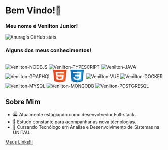 <!--
**DevVeniltonJunior/DevVeniltonJunior** is a ✨ _special_ ✨ repository because its `README.md` (this file) appears on your GitHub profile.

Here are some ideas to get you started:

- 🔭 I’m currently working on ...
- 🌱 I’m currently learning ...
- 👯 I’m looking to collaborate on ...
- 🤔 I’m looking for help with ...
- 💬 Ask me about ...
- 📫 How to reach me: ...
- 😄 Pronouns: ...
- ⚡ Fun fact: ...
-->
<!-- Título, Apresentação ... -->

# Bem Vindo!👋 
### Meu nome é Venilton Junior!

<!--  Parte de status do GitHub no topo -->

![Anurag's GitHub stats](https://github-readme-stats.vercel.app/api?username=DevVeniltonJunior&show_icons=true&theme=merko)

  <!-- Linha de logotípos das linguagens -->
### Alguns dos meus conhecimentos!
<div style="display: inline_block"><br>

  <img align="center" alt="Venilton-NODEJS" height="40" width="50" title="Node.js" src="https://cdn.jsdelivr.net/gh/devicons/devicon/icons/nodejs/nodejs-original.svg" />

  <img align="center" alt="Venilton-TYPESCRIPT" height="40" width="50" title="Typescript" src="https://cdn.jsdelivr.net/gh/devicons/devicon/icons/typescript/typescript-original.svg" />

  <img align="center" alt="Venilton-JAVA" height="40" width="50" title="Java" src="https://cdn.jsdelivr.net/gh/devicons/devicon/icons/java/java-original-wordmark.svg" />

  <img align="center" alt="Venilton-GRAPHQL" height="40" width="50" title="GraphQl" src="https://cdn.jsdelivr.net/gh/devicons/devicon/icons/graphql/graphql-plain.svg" />

  <img align="center" alt="Venilton-HTML" height="40" width="50" title="HTML" src="https://raw.githubusercontent.com/devicons/devicon/master/icons/html5/html5-original.svg" />

  <img align="center" alt="Venilton-CSS" height="40" width="50" title="CSS" src="https://raw.githubusercontent.com/devicons/devicon/master/icons/css3/css3-original.svg" />
  
  <img align="center" alt="Venilton-VUE" height="40" width="50" title="Vue.js" src="https://cdn.jsdelivr.net/gh/devicons/devicon/icons/vuejs/vuejs-original.svg" />

  <img align="center" alt="Venilton-DOCKER" height="40" width="50" title="Docker" src="https://cdn.jsdelivr.net/gh/devicons/devicon/icons/docker/docker-original.svg" />

  <img align="center" alt="Venilton-MYSQL" height="40" width="50" title="MySQL" src="https://cdn.jsdelivr.net/gh/devicons/devicon/icons/mysql/mysql-original-wordmark.svg" />

  <img align="center" alt="Venilton-MONGODB" height="40" width="50" title="MongoDB" src="https://cdn.jsdelivr.net/gh/devicons/devicon/icons/mongodb/mongodb-original-wordmark.svg" />

  <img align="center" alt="Venilton-POSTGRESQL" height="40" width="50" title="PostgreSQL" src="https://cdn.jsdelivr.net/gh/devicons/devicon/icons/postgresql/postgresql-original-wordmark.svg" />
  
</div>

  <!-- Trecho com as duas # para criarmos uma linha separando o conteúdo -->
  ##

  <!-- Bloco de Redes Sociais -->

## Sobre Mim
- 🏭 Atualmente estágiando como desenvolvedor Full-stack.
- 🌱 Estudo constante para acompanhar as nova técnologias.
- 🏫 Cursando Tecnólogo em Analise e Desenvolvimento de Sistemas na UNITAU.

<div> 
  <a href="https://devveniltonjunior.github.io/DevLinks/" target="_blank">Meus Links!!!</a>  
</div>
